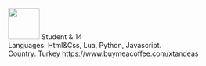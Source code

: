 <img width="64" height="64" src="https://cdn.discordapp.com/avatars/822494990105313341/fd734114f9974140aaedac37044ad063.gif?size=1024">
Student & 14 <br>
Languages: Html&Css, Lua, Python, Javascript.<br>
Country: Turkey
https://www.buymeacoffee.com/xtandeas

<!---
xTandeas/xTandeas is a ✨ special ✨ repository because its `README.md` (this file) appears on your GitHub profile.
You can click the Preview link to take a look at your changes.
--->
